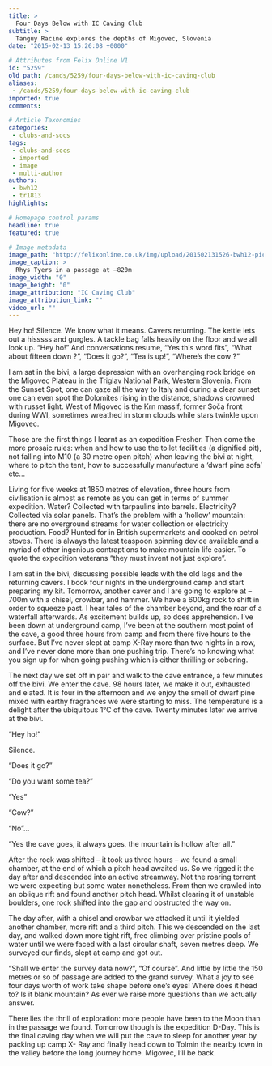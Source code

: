 ```yaml
---
title: >
  Four Days Below with IC Caving Club
subtitle: >
  Tanguy Racine explores the depths of Migovec, Slovenia
date: "2015-02-13 15:26:08 +0000"

# Attributes from Felix Online V1
id: "5259"
old_path: /cands/5259/four-days-below-with-ic-caving-club
aliases:
 - /cands/5259/four-days-below-with-ic-caving-club
imported: true
comments:

# Article Taxonomies
categories:
 - clubs-and-socs
tags:
 - clubs-and-socs
 - imported
 - image
 - multi-author
authors:
 - bwh12
 - tr1813
highlights:

# Homepage control params
headline: true
featured: true

# Image metadata
image_path: "http://felixonline.co.uk/img/upload/201502131526-bwh12-pict3.jpg"
image_caption: >
  Rhys Tyers in a passage at –820m
image_width: "0"
image_height: "0"
image_attribution: "IC Caving Club"
image_attribution_link: ""
video_url: ""
---
```


Hey ho! Silence. We know what it means. Cavers returning. The kettle lets out a hisssss and gurgles. A tackle bag falls heavily on the floor and we all look up. “Hey ho!” And conversations resume, “Yes this word fits”, “What about fifteen down ?”, “Does it go?”, “Tea is up!”, “Where’s the cow ?”

I am sat in the bivi, a large depression with an overhanging rock bridge on the Migovec Plateau in the Triglav National Park, Western Slovenia. From the Sunset Spot, one can gaze all the way to Italy and during a clear sunset one can even spot the Dolomites rising in the distance, shadows crowned with russet light. West of Migovec is the Krn massif, former Soča front during WWI, sometimes wreathed in storm clouds while stars twinkle upon Migovec.

Those are the first things I learnt as an expedition Fresher. Then come the more prosaic rules: when and how to use the toilet facilities (a dignified pit), not falling into M10 (a 30 metre open pitch) when leaving the bivi at night, where to pitch the tent, how to successfully manufacture a ‘dwarf pine sofa’ etc...

Living for five weeks at 1850 metres of elevation, three hours from civilisation is almost as remote as you can get in terms of summer expedition. Water? Collected with tarpaulins into barrels. Electricity? Collected via solar panels. That’s the problem with a ‘hollow’ mountain: there are no overground streams for water collection or electricity production. Food? Hunted for in British supermarkets and cooked on petrol stoves. There is always the latest teaspoon spinning device available and a myriad of other ingenious contraptions to make mountain life easier. To quote the expedition veterans “they must invent not just explore”.

I am sat in the bivi, discussing possible leads with the old lags and the returning cavers. I book four nights in the underground camp and start preparing my kit. Tomorrow, another caver and I are going to explore at –700m with a chisel, crowbar, and hammer. We have a 600kg rock to shift in order to squeeze past. I hear tales of the chamber beyond, and the roar of a waterfall afterwards. As excitement builds up, so does apprehension. I’ve been down at underground camp, I’ve been at the southern most point of the cave, a good three hours from camp and from there five hours to the surface. But I’ve never slept at camp X-Ray more than two nights in a row, and I’ve never done more than one pushing trip. There’s no knowing what you sign up for when going pushing which is either thrilling or sobering.

The next day we set off in pair and walk to the cave entrance, a few minutes off the bivi. We enter the cave. 98 hours later, we make it out, exhausted and elated. It is four in the afternoon and we enjoy the smell of dwarf pine mixed with earthy fragrances we were starting to miss. The temperature is a delight after the ubiquitous 1°C of the cave. Twenty minutes later we arrive at the bivi.

“Hey ho!”

Silence.

“Does it go?”

“Do you want some tea?”

“Yes”

“Cow?”

“No”...

“Yes the cave goes, it always goes, the mountain is hollow after all.”

After the rock was shifted – it took us three hours – we found a small chamber, at the end of which a pitch head awaited us. So we rigged it the day after and descended into an active streamway. Not the roaring torrent we were expecting but some water nonetheless. From then we crawled into an oblique rift and found another pitch head. Whilst clearing it of unstable boulders, one rock shifted into the gap and obstructed the way on.

The day after, with a chisel and crowbar we attacked it until it yielded another chamber, more rift and a third pitch. This we descended on the last day, and walked down more tight rift, free climbing over pristine pools of water until we were faced with a last circular shaft, seven metres deep. We surveyed our finds, slept at camp and got out.

“Shall we enter the survey data now?”, “Of course”. And little by little the 150 metres or so of passage are added to the grand survey. What a joy to see four days worth of work take shape before one’s eyes! Where does it head to? Is it blank mountain? As ever we raise more questions than we actually answer.

There lies the thrill of exploration: more people have been to the Moon than in the passage we found. Tomorrow though is the expedition D-Day. This is the final caving day when we will put the cave to sleep for another year by packing up camp X- Ray and finally head down to Tolmin the nearby town in the valley before the long journey home. Migovec, I’ll be back.
